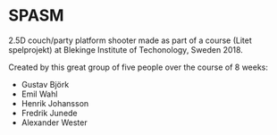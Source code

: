 # SPASM
2.5D couch/party platform shooter made as part of a course (Litet spelprojekt) at Blekinge Institute of Techonology, Sweden 2018.

Created by this great group of five people over the course of 8 weeks:
  - Gustav Björk 
  - Emil Wahl  
  - Henrik Johansson  
  - Fredrik Junede  
  - Alexander Wester  
